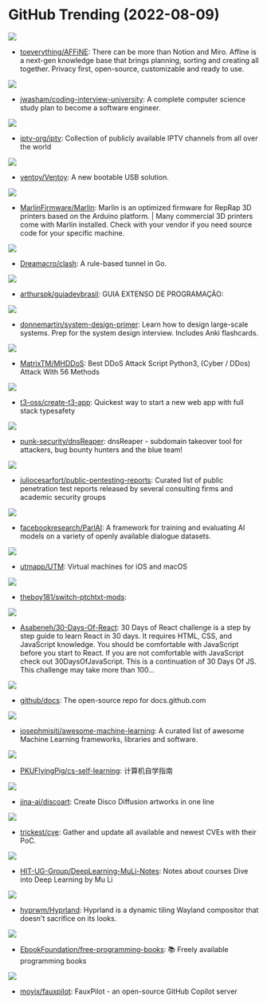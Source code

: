 # GitHub Trending (2022-08-09)

![](https://img.shields.io/badge/TypeScript-New%20889-green?style=flat-square&logo=appveyor)
- [toeverything/AFFiNE](https://github.com/toeverything/AFFiNE): There can be more than Notion and Miro. Affine is a next-gen knowledge base that brings planning, sorting and creating all together. Privacy first, open-source, customizable and ready to use.

![](https://img.shields.io/badge/none-New%20340-green?style=flat-square&logo=appveyor)
- [jwasham/coding-interview-university](https://github.com/jwasham/coding-interview-university): A complete computer science study plan to become a software engineer.

![](https://img.shields.io/badge/JavaScript-New%20259-green?style=flat-square&logo=appveyor)
- [iptv-org/iptv](https://github.com/iptv-org/iptv): Collection of publicly available IPTV channels from all over the world

![](https://img.shields.io/badge/C-New%20179-green?style=flat-square&logo=appveyor)
- [ventoy/Ventoy](https://github.com/ventoy/Ventoy): A new bootable USB solution.

![](https://img.shields.io/badge/C%2B%2B-New%2043-green?style=flat-square&logo=appveyor)
- [MarlinFirmware/Marlin](https://github.com/MarlinFirmware/Marlin): Marlin is an optimized firmware for RepRap 3D printers based on the Arduino platform. | Many commercial 3D printers come with Marlin installed. Check with your vendor if you need source code for your specific machine.

![](https://img.shields.io/badge/Go-New%20103-green?style=flat-square&logo=appveyor)
- [Dreamacro/clash](https://github.com/Dreamacro/clash): A rule-based tunnel in Go.

![](https://img.shields.io/badge/none-New%2073-green?style=flat-square&logo=appveyor)
- [arthurspk/guiadevbrasil](https://github.com/arthurspk/guiadevbrasil): GUIA EXTENSO DE PROGRAMAÇÃO:

![](https://img.shields.io/badge/Python-New%20187-green?style=flat-square&logo=appveyor)
- [donnemartin/system-design-primer](https://github.com/donnemartin/system-design-primer): Learn how to design large-scale systems. Prep for the system design interview. Includes Anki flashcards.

![](https://img.shields.io/badge/Python-New%20209-green?style=flat-square&logo=appveyor)
- [MatrixTM/MHDDoS](https://github.com/MatrixTM/MHDDoS): Best DDoS Attack Script Python3, (Cyber / DDos) Attack With 56 Methods

![](https://img.shields.io/badge/TypeScript-New%20156-green?style=flat-square&logo=appveyor)
- [t3-oss/create-t3-app](https://github.com/t3-oss/create-t3-app): Quickest way to start a new web app with full stack typesafety

![](https://img.shields.io/badge/Python-New%20129-green?style=flat-square&logo=appveyor)
- [punk-security/dnsReaper](https://github.com/punk-security/dnsReaper): dnsReaper - subdomain takeover tool for attackers, bug bounty hunters and the blue team!

![](https://img.shields.io/badge/CSS-New%2089-green?style=flat-square&logo=appveyor)
- [juliocesarfort/public-pentesting-reports](https://github.com/juliocesarfort/public-pentesting-reports): Curated list of public penetration test reports released by several consulting firms and academic security groups

![](https://img.shields.io/badge/Python-New%2086-green?style=flat-square&logo=appveyor)
- [facebookresearch/ParlAI](https://github.com/facebookresearch/ParlAI): A framework for training and evaluating AI models on a variety of openly available dialogue datasets.

![](https://img.shields.io/badge/Swift-New%20137-green?style=flat-square&logo=appveyor)
- [utmapp/UTM](https://github.com/utmapp/UTM): Virtual machines for iOS and macOS

![](https://img.shields.io/badge/none-New%2022-green?style=flat-square&logo=appveyor)
- [theboy181/switch-ptchtxt-mods](https://github.com/theboy181/switch-ptchtxt-mods): 

![](https://img.shields.io/badge/JavaScript-New%20113-green?style=flat-square&logo=appveyor)
- [Asabeneh/30-Days-Of-React](https://github.com/Asabeneh/30-Days-Of-React): 30 Days of React challenge is a step by step guide to learn React in 30 days. It requires HTML, CSS, and JavaScript knowledge. You should be comfortable with JavaScript before you start to React. If you are not comfortable with JavaScript check out 30DaysOfJavaScript. This is a continuation of 30 Days Of JS. This challenge may take more than 100…

![](https://img.shields.io/badge/JavaScript-New%2073-green?style=flat-square&logo=appveyor)
- [github/docs](https://github.com/github/docs): The open-source repo for docs.github.com

![](https://img.shields.io/badge/Python-New%20114-green?style=flat-square&logo=appveyor)
- [josephmisiti/awesome-machine-learning](https://github.com/josephmisiti/awesome-machine-learning): A curated list of awesome Machine Learning frameworks, libraries and software.

![](https://img.shields.io/badge/HTML-New%20120-green?style=flat-square&logo=appveyor)
- [PKUFlyingPig/cs-self-learning](https://github.com/PKUFlyingPig/cs-self-learning): 计算机自学指南

![](https://img.shields.io/badge/Python-New%20192-green?style=flat-square&logo=appveyor)
- [jina-ai/discoart](https://github.com/jina-ai/discoart): Create Disco Diffusion artworks in one line

![](https://img.shields.io/badge/HTML-New%2068-green?style=flat-square&logo=appveyor)
- [trickest/cve](https://github.com/trickest/cve): Gather and update all available and newest CVEs with their PoC.

![](https://img.shields.io/badge/Jupyter%20Notebook-New%2073-green?style=flat-square&logo=appveyor)
- [HIT-UG-Group/DeepLearning-MuLi-Notes](https://github.com/HIT-UG-Group/DeepLearning-MuLi-Notes): Notes about courses Dive into Deep Learning by Mu Li

![](https://img.shields.io/badge/C%2B%2B-New%2091-green?style=flat-square&logo=appveyor)
- [hyprwm/Hyprland](https://github.com/hyprwm/Hyprland): Hyprland is a dynamic tiling Wayland compositor that doesn't sacrifice on its looks.

![](https://img.shields.io/badge/none-New%20241-green?style=flat-square&logo=appveyor)
- [EbookFoundation/free-programming-books](https://github.com/EbookFoundation/free-programming-books): 📚 Freely available programming books

![](https://img.shields.io/badge/Python-New%20311-green?style=flat-square&logo=appveyor)
- [moyix/fauxpilot](https://github.com/moyix/fauxpilot): FauxPilot - an open-source GitHub Copilot server

